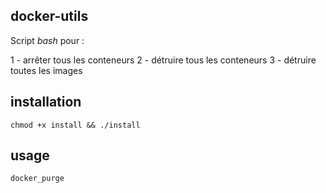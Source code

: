 docker-utils
---

Script *bash* pour : 

1 - arrêter tous les conteneurs 
2 - détruire tous les conteneurs 
3 - détruire toutes les images 

installation 
---

`chmod +x install && ./install`

usage
---

`docker_purge`

